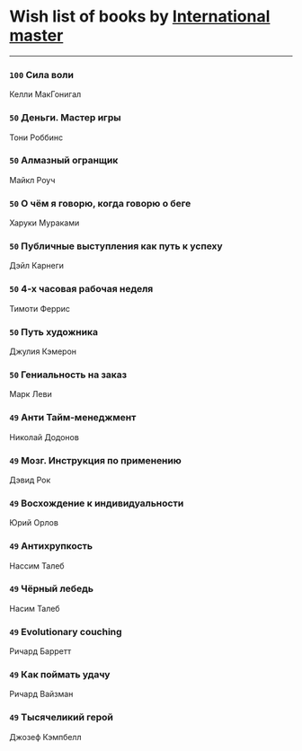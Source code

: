 # Wish list of books by [International master](http://vk.com/id74140988)
---

### `100` Сила воли
Келли МакГонигал

### `50` Деньги. Мастер игры
Тони Роббинс

### `50` Алмазный огранщик
Майкл Роуч

### `50` О чём я говорю, когда говорю о беге
Харуки Мураками

### `50` Публичные выступления как путь к успеху
Дэйл Карнеги

### `50` 4-х часовая рабочая неделя
Тимоти Феррис

### `50` Путь художника
Джулия Кэмерон

### `50` Гениальность на заказ
Марк Леви

### `49` Анти Тайм-менеджмент
Николай Додонов

### `49` Мозг. Инструкция по применению
Дэвид Рок

### `49` Восхождение к индивидуальности
Юрий Орлов

### `49` Антихрупкость
Нассим Талеб

### `49` Чёрный лебедь
Насим Талеб

### `49` Evolutionary couching
Ричард Барретт

### `49` Как поймать удачу
Ричард Вайзман

### `49` Тысячеликий герой
Джозеф Кэмпбелл

